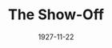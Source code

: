 ---
title: The Show-Off
date: 1927-11-22
closing_date:
layout: productions
playbill:
Theatre: Theatre Jacksonville
cast:
- Aubrey Piper: E.S. Beauchamp-Nobbs
- Amy Fisher: Fannie Mae Snyder
- Clara Hyland: Laurine Goffin
- Mrs. Fisher: Muriel Parkes
- Frank Hyland: Philip Devlin
- Joe Fisher: Ralph Cooper
- Neil Fisher: Slocum Ball
- Gill: Ted Silber
- Rogers: L.B. Pratt
crew:
- Director: Paul Stuart Buchanan
- Scenery: Anne C. Lalor
- Scenery Assistant:
  - Birsa Shepard
  - Irene Von Osthoff
  - Walter A. Houmer
- Props: Mrs. O.Z. Tyler
- Prop Assistant:
  - Elizabeth Penfield
  - Irene Halloran
  - Mrs. Thomas L. Snowden
orchestra:
understudies:
external_links:
---